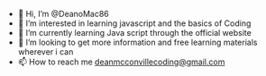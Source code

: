 - 👋 Hi, I’m @DeanoMac86
- 👀 I’m interested in learning javascript and the basics of Coding
- 🌱 I’m currently learning Java script through the official website
- 💞️ I’m looking to get more information and free learning materials wherever i can 
- 📫 How to reach me deanmcconvillecoding@gmail.com 

<!---
DeanoMac86/DeanoMac86 is a ✨ special ✨ repository because its `README.md` (this file) appears on your GitHub profile.
You can click the Preview link to take a look at your changes.
--->
